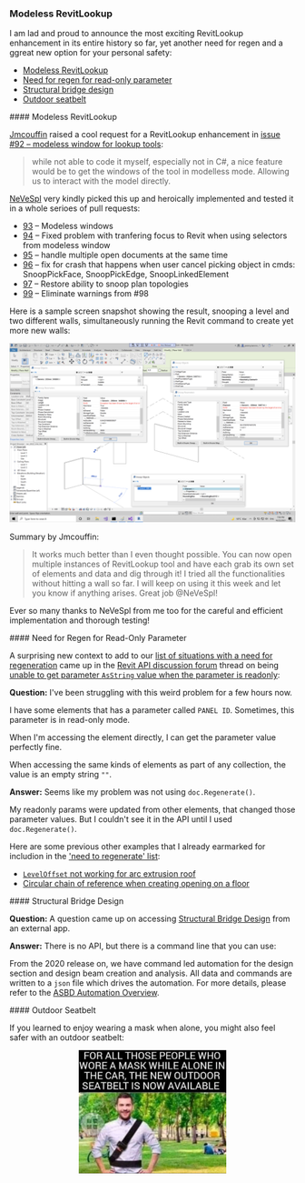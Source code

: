 <head>
<meta http-equiv="Content-Type" content="text/html; charset=utf-8">
<link rel="stylesheet" type="text/css" href="bc.css">
<script src="https://cdn.rawgit.com/google/code-prettify/master/loader/run_prettify.js" type="text/javascript"></script>
</head>

<!---

- Modeless RevitLookup
  RevitLookup_modeless.png

- need for regen:
  https://forums.autodesk.com/t5/revit-api-forum/unable-to-get-parameter-asstring-value-when-the-parameter-is/m-p/10713499#M59301

- need for regen
  [LevelOffset not working for Arc extrusion Roof](https://forums.autodesk.com/t5/revit-api-forum/leveloffset-not-working-for-arc-extrusion-roof/m-p/7681949)
  [circular chain of reference when creating opening on a floor](https://forums.autodesk.com/t5/revit-api-forum/error-circular-chain-of-reference-when-creating-opening-on-a/td-p/7681213)

- Structural Bridge Design
  18288465 Accessing Bridge design from external app
  Accessing Structural Bridge Design from external app
  There is no API. But there is a command line that you can use:
  From 2020 release we have command led automation for the design section and design beam creation and analysis.  All data and commands are written to a json file which drives the automation.  For more details refer here.
  https://help.autodesk.com/view/SBRDES/ENU/?guid=ASBD_Automation_Overview_html

- img/outdoor_seatbelt.jpg

twitter:

add #thebuildingcoder

 the #RevitAPI #DynamoBim @AutodeskForge @AutodeskRevit #bim #ForgeDevCon 

&ndash; 
...

linkedin:

#bim #DynamoBim #ForgeDevCon #Revit #API #IFC #SDK #AI #VisualStudio #Autodesk #AEC #adsk

the [Revit API discussion forum](http://forums.autodesk.com/t5/revit-api-forum/bd-p/160) thread

<center>
<img src="img/" alt="" title="" width="600"/>
<p style="font-size: 80%; font-style:italic"></p>
</center>

**Question:** 

**Answer:**

**Response:**  

Many thanks to  for this very helpful explanation!

<pre class="code">
</pre>

-->

### Modeless RevitLookup

I am lad and proud to announce the most exciting RevitLookup enhancement in its entire history so far, yet another need for regen and a ggreat new option for your personal safety:

- [Modeless RevitLookup](#2)
- [Need for regen for read-only parameter](#3)
- [Structural bridge design](#4)
- [Outdoor seatbelt](#5)

####<a name="2"></a> Modeless RevitLookup

[Jmcouffin](https://jmcouffin.com) raised a
cool request for a RevitLookup enhancement
in [issue #92 &ndash; modeless window for lookup tools](https://github.com/jeremytammik/RevitLookup/issues/92):

> while not able to code it myself, especially not in C#, a nice feature would be to get the windows of the tool in modelless mode.
Allowing us to interact with the model directly.

[NeVeSpl](https://github.com/NeVeSpl) very kindly picked this up and heroically implemented and tested it in a whole serioes of pull requests:

- [93](https://github.com/jeremytammik/RevitLookup/pull/93) &ndash; Modeless windows
- [94](https://github.com/jeremytammik/RevitLookup/pull/94) &ndash; Fixed problem with tranfering focus to Revit when using selectors from modeless window
- [95](https://github.com/jeremytammik/RevitLookup/pull/95) &ndash; handle multiple open documents at the same time
- [96](https://github.com/jeremytammik/RevitLookup/pull/96) &ndash; fix for crash that happens when user cancel picking object in cmds: SnoopPickFace, SnoopPickEdge, SnoopLinkedElement
- [97](https://github.com/jeremytammik/RevitLookup/pull/97) &ndash; Restore ability to snoop plan topologies
- [99](https://github.com/jeremytammik/RevitLookup/pull/99) &ndash; Eliminate warnings from #98

Here is a sample screen snapshot showing the result, snooping a level and two different walls, simultaneously running the Revit command to create yet more new walls:

<center>
<img src="img/RevitLookup_modeless.png" alt="Modeless RevitLookup" title="Modeless RevitLookup" width="600"/> <!-- 3360 -->
</center>

Summary by Jmcouffin:

> It works much better than I even thought possible.
You can now open multiple instances of RevitLookup tool and have each grab its own set of elements and data and dig through it!
I tried all the functionalities without hitting a wall so far.
I will keep on using it this week and let you know if anything arises.
Great job @NeVeSpl!

Ever so many thanks to NeVeSpl from me too for the careful and efficient implementation and thorough testing!

####<a name="3"></a> Need for Regen for Read-Only Parameter

A surprising new context to add to
our [list of situations with a need for regeneration](https://thebuildingcoder.typepad.com/blog/about-the-author.html#5.33) came up in
the [Revit API discussion forum](http://forums.autodesk.com/t5/revit-api-forum/bd-p/160) thread
on being [unable to get parameter `AsString` value when the parameter is readonly](https://forums.autodesk.com/t5/revit-api-forum/unable-to-get-parameter-asstring-value-when-the-parameter-is/m-p/10713499):

**Question:** I've been struggling with this weird problem for a few hours now.

I have some elements that has a parameter called `PANEL ID`.
Sometimes, this parameter is in read-only mode.

When I'm accessing the element directly, I can get the parameter value perfectly fine.

When accessing the same kinds of elements as part of any collection, the value is an empty string `""`.

**Answer:** Seems like my problem was not using `doc.Regenerate()`.

My readonly params were updated from other elements, that changed those parameter values.
But I couldn't see it in the API until I used `doc.Regenerate()`.

Here are some previous other examples that I already earmarked for includion in
the ['need to regenerate' list](https://thebuildingcoder.typepad.com/blog/about-the-author.html#5.33):

- [`LevelOffset` not working for arc extrusion roof](https://forums.autodesk.com/t5/revit-api-forum/leveloffset-not-working-for-arc-extrusion-roof/m-p/7681949)
- [Circular chain of reference when creating opening on a floor](https://forums.autodesk.com/t5/revit-api-forum/error-circular-chain-of-reference-when-creating-opening-on-a/td-p/7681213)

####<a name="4"></a> Structural Bridge Design

**Question:** A question came up on
accessing [Structural Bridge Design](https://www.autodesk.com/products/structural-bridge-design/overview) from
an external app.

**Answer:** There is no API, but there is a command line that you can use:

From the 2020 release on, we have command led automation for the design section and design beam creation and analysis.
All data and commands are written to a `json` file which drives the automation.
For more details, please refer
to the [ASBD Automation Overview](https://help.autodesk.com/view/SBRDES/ENU/?guid=ASBD_Automation_Overview_html).

####<a name="5"></a> Outdoor Seatbelt

If you learned to enjoy wearing a mask when alone, you might also feel safer with an outdoor seatbelt:

<center>
<img src="img/outdoor_seatbelt.jpg" alt="Outdoor seatbelt" title="Outdoor seatbelt" width="260"/> <!-- 1843 -->
</center>

